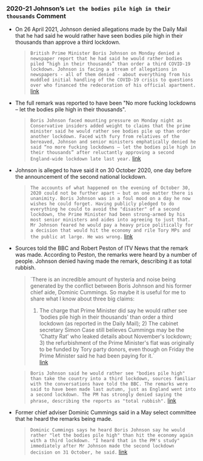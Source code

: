 ### 2020-21 Johnson’s `Let the bodies pile high in their thousands` Comment
- On 26 April 2021, Johnson denied allegations made by the Daily Mail that he had said he would rather have seen bodies pile high in their thousands than approve a third lockdown.
    
    > `British Prime Minister Boris Johnson on Monday denied a newspaper report that he had said he would rather bodies piled “high in their thousands” than order a third COVID-19 lockdown. Johnson is facing a stream of allegations in newspapers - all of them denied - about everything from his muddled initial handling of the COVID-19 crisis to questions over who financed the redecoration of his official apartment.` [link](https://www.reuters.com/world/uk/uk-denies-report-that-pm-johnson-said-let-bodies-pile-high-2021-04-26/)
    
- The full remark was reported to have been "No more fucking lockdowns – let the bodies pile high in their thousands".
    
    > `Boris Johnson faced mounting pressure on Monday night as Conservative insiders added weight to claims that the prime minister said he would rather see bodies pile up than order another lockdown. Faced with fury from relatives of the bereaved, Johnson and senior ministers emphatically denied he said “no more fucking lockdowns – let the bodies pile high in their thousands” after reluctantly approving a second England-wide lockdown late last year.` [link](https://www.theguardian.com/politics/2021/apr/26/pressure-mounts-on-boris-johnson-over-alleged-let-the-bodies-pile-high-remarks)
    
- Johnson is alleged to have said it on 30 October 2020, one day before the announcement of the second national lockdown.
    
    > `The accounts of what happened on the evening of October 30, 2020 could not be further apart – but on one matter there is unanimity. Boris Johnson was in a foul mood on a day he now wishes he could forget. Having publicly pledged to do everything he could to avoid the "disaster" of a second lockdown, the Prime Minister had been strong-armed by his most senior ministers and aides into agreeing to just that. Mr Johnson feared he would pay a heavy price politically for a decision that would hit the economy and rile Tory MPs and the public at large. He was wrong.` [link](https://www.telegraph.co.uk/politics/2021/04/26/let-bodies-pile-high-really-happened-night-boris-johnson-accused/)
    
- Sources told the BBC and Robert Peston of ITV News that the remark was made. According to Peston, the remarks were heard by a number of people. Johnson denied having made the remark, describing it as total rubbish.
    
    > `There is an incredible amount of hysteria and noise being generated by the conflict between Boris Johnson and his former chief aide, Dominic Cummings. So maybe it is useful for me to share what I know about three big claims:  
    >   
    > 1) The charge that Prime Minister did say he would rather see 'bodies pile high in their thousands' than order a third lockdown (as reported in the Daily Mail); 2) The cabinet secretary Simon Case still believes Cummings may be the 'Chatty Rat' who leaked details about November's lockdown; 3) the refurbishment of the Prime Minister's flat was originally to be funded by Tory party donors, even though on Friday the Prime Minister said he had been paying for it.`  
    > [link](https://www.spectator.co.uk/article/the-truth-about-boris-s-bodies-pile-high-in-their-thousands-comment)
    
    > `Boris Johnson said he would rather see "bodies pile high" than take the country into a third lockdown, sources familiar with the conversations have told the BBC. The remarks were said to have been made last autumn, just as England went into a second lockdown. The PM has strongly denied saying the phrase, describing the reports as "total rubbish".` [link](https://www.bbc.co.uk/news/uk-politics-56890714)
    
- Former chief adviser Dominic Cummings said in a May select committee that he heard the remarks being made.
    
    > `Dominic Cummings says he heard Boris Johnson say he would rather "let the bodies pile high" than hit the economy again with a third lockdown. "I heard that in the PM's study" immediately after Mr Johnson made the second lockdown decision on 31 October, he said.` [link](https://news.sky.com/story/dominic-cummings-says-he-heard-pm-say-let-the-bodies-pile-high-12317584)
    